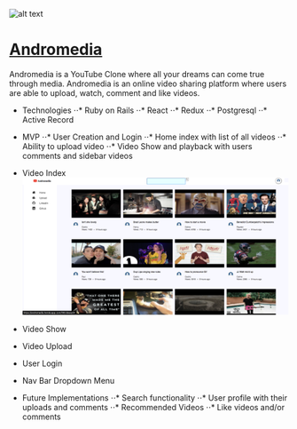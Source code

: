 ![alt text](https://assets.stickpng.com/images/580b57fcd9996e24bc43c545.png) 
# [Andromedia](https://andromedia.herokuapp.com/?#/)

Andromedia is a YouTube Clone where all your dreams can come true through media. Andromedia is an online video sharing platform where users are able to upload, watch, comment and like videos.

* Technologies
⋅⋅* Ruby on Rails 
⋅⋅* React
⋅⋅* Redux
⋅⋅* Postgresql
⋅⋅* Active Record

* MVP
⋅⋅* User Creation and Login
⋅⋅* Home index with list of all videos
⋅⋅* Ability to upload video
⋅⋅* Video Show and playback with users comments and sidebar videos

* Video Index
![Index_Image](/app/assets/images/index.png)

* Video Show


* Video Upload


* User Login


* Nav Bar Dropdown Menu

* Future Implementations
⋅⋅* Search functionality
⋅⋅* User profile with their uploads and comments
⋅⋅* Recommended Videos
⋅⋅* Like videos and/or comments








